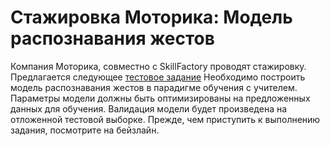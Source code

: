 # Стажировка Моторика: Модель распознавания жестов

Компания Моторика, совместно с SkillFactory проводят стажировку.
Предлагается следующее [тестовое задание](https://www.kaggle.com/competitions/motorica-skillfactory-intership-test-task-2024-10)
Необходимо построить модель распознавания жестов в парадигме обучения с учителем. Параметры модели должны быть оптимизированы на предложенных данных для обучения. Валидация модели будет произведена на отложенной тестовой выборке.
Прежде, чем приступить к выполнению задания, посмотрите на бейзлайн.


